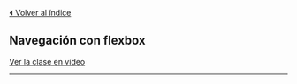 [⏴ Volver al índice](../../README.md#índice-del-curso)

## Navegación con flexbox

[Ver la clase en vídeo](https://kikopalomares.com/clases/navegacion-con-flexbox)

_____